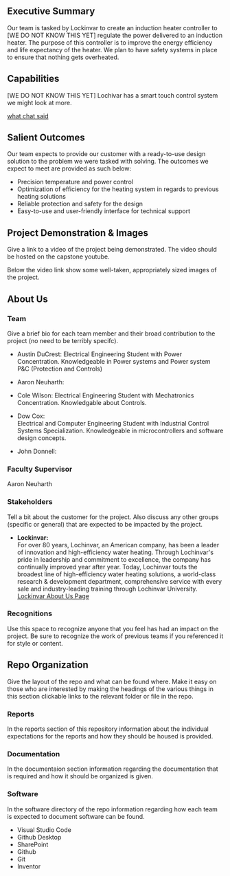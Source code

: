 ## Executive Summary

Our team is tasked by Lockinvar to create an induction heater controller to [WE DO NOT KNOW THIS YET] regulate the power delivered to an induction heater. The purpose of this controller is to improve the energy efficiency and life expectancy of the heater. We plan to have safety systems in place to ensure that nothing gets overheated.

## Capabilities

[WE DO NOT KNOW THIS YET] Lochivar has a smart touch control system we might look at more. 

[what chat said](https://chatgpt.com/share/68b9fbc4-37d0-8004-9c48-8bbef7e20826)
## Salient Outcomes

Our team expects to provide our customer with a ready-to-use design solution to the problem we were tasked with solving. The outcomes we expect to meet are provided as such below:

- Precision temperature and power control
- Optimization of efficiency for the heating system in regards to previous heating solutions
- Reliable protection and safety for the design
- Easy-to-use and user-friendly interface for technical support 

## Project Demonstration & Images

Give a link to a video of the project being demonstrated. The video should be hosted on the capstone youtube.

Below the video link show some well-taken, appropriately sized images of the project.


## About Us

### Team

Give a brief bio for each team member and their broad contribution to the project (no need to be terribly specifc).
- Austin DuCrest: Electrical Engineering Student with Power Concentration. Knowledgeable in Power systems and Power system P&C (Protection and Controls)
  
- Aaron Neuharth:
  
- Cole Wilson:
  Electrical Engineering Student with Mechatronics Concentration. Knowledgable about Controls. 
- Dow Cox:  
  Electrical and Computer Engineering Student with Industrial Control Systems Specialization. Knowledgeable in microcontrollers and software design concepts. 
- John Donnell:
  

### Faculty Supervisor

Aaron Neuharth

### Stakeholders

Tell a bit about the customer for the project. Also discuss any other groups (specific or general) that are expected to be impacted by the project.
- **Lockinvar:**  
For over 80 years, Lochinvar, an American company, has been a leader of innovation and high-efficiency water heating. Through Lochinvar's pride in leadership and commitment to excellence, the company has continually improved year after year. Today, Lochinvar touts the broadest line of high-efficiency water heating solutions, a world-class research & development department, comprehensive service with every sale and industry-leading training through Lochinvar University.  
[Lockinvar About Us Page](https://www.lochinvar.com/en_US/about-us.html)

### Recognitions

Use this space to recognize anyone that you feel has had an impact on the project. Be sure to recognize the work of previous teams if you referenced it for style or content. 

## Repo Organization

Give the layout of the repo and what can be found where. Make it easy on those who are interested by making the headings of the various things in this section clickable links to the relevant folder or file in the repo.


### Reports

In the reports section of this repository information about the individual expectations for the reports and how they should be housed is provided.

### Documentation

In the documentaion section information regarding the documentation that is required and how it should be organized is given.

### Software

In the software directory of the repo information regarding how each team is expected to document software can be found.
 - Visual Studio Code
 - Github Desktop
 - SharePoint
 - Github
 - Git
 - Inventor 
